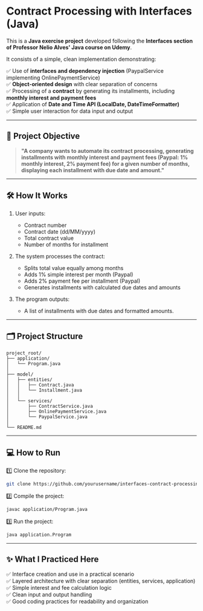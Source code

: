 # Contract Processing with Interfaces (Java)

This is a **Java exercise project** developed following the **Interfaces section of Professor Nelio Alves' Java course on Udemy**.

It consists of a simple, clean implementation demonstrating:

✅ Use of **interfaces and dependency injection** (PaypalService implementing OnlinePaymentService)\
✅ **Object-oriented design** with clear separation of concerns\
✅ Processing of a **contract** by generating its installments, including **monthly interest and payment fees**\
✅ Application of **Date and Time API (LocalDate, DateTimeFormatter)**\
✅ Simple user interaction for data input and output

---

## 📌 Project Objective

> **"A company wants to automate its contract processing, generating installments with monthly interest and payment fees (Paypal: 1% monthly interest, 2% payment fee) for a given number of months, displaying each installment with due date and amount."**

---

## 🛠️ How It Works

1. User inputs:

   - Contract number
   - Contract date (dd/MM/yyyy)
   - Total contract value
   - Number of months for installment

2. The system processes the contract:

   - Splits total value equally among months
   - Adds 1% simple interest per month (Paypal)
   - Adds 2% payment fee per installment (Paypal)
   - Generates installments with calculated due dates and amounts

3. The program outputs:

   - A list of installments with due dates and formatted amounts.

---

## 🗂️ Project Structure

```
project_root/
├── application/
│   └── Program.java
│
├── model/
│   ├── entities/
│   │   ├── Contract.java
│   │   └── Installment.java
│   │
│   └── services/
│       ├── ContractService.java
│       ├── OnlinePaymentService.java
│       └── PaypalService.java
│
└── README.md
```

---

## 💻 How to Run

1️⃣ Clone the repository:

```bash
git clone https://github.com/yourusername/interfaces-contract-processing.git
```

2️⃣ Compile the project:

```bash
javac application/Program.java
```

3️⃣ Run the project:

```bash
java application.Program
```

---

## ✨ What I Practiced Here

✅ Interface creation and use in a practical scenario\
✅ Layered architecture with clear separation (entities, services, application)\
✅ Simple interest and fee calculation logic\
✅ Clean input and output handling\
✅ Good coding practices for readability and organization

